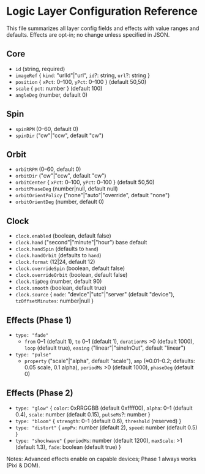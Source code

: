 # Logic Layer Configuration Reference

This file summarizes all layer config fields and effects with value ranges and defaults. Effects are opt-in; no change unless specified in JSON.

## Core
- `id` (string, required)
- `imageRef` { `kind`: "urlId"|"url", `id`?: string, `url`?: string }
- `position` { `xPct`: 0–100, `yPct`: 0–100 } (default 50,50)
- `scale` { `pct`: number } (default 100)
- `angleDeg` (number, default 0)

## Spin
- `spinRPM` (0–60, default 0)
- `spinDir` ("cw"|"ccw", default "cw")

## Orbit
- `orbitRPM` (0–60, default 0)
- `orbitDir` ("cw"|"ccw", default "cw")
- `orbitCenter` { `xPct`: 0–100, `yPct`: 0–100 } (default 50,50)
- `orbitPhaseDeg` (number|null, default null)
- `orbitOrientPolicy` ("none"|"auto"|"override", default "none")
- `orbitOrientDeg` (number, default 0)

## Clock
- `clock.enabled` (boolean, default false)
- `clock.hand` ("second"|"minute"|"hour") base default
- `clock.handSpin` (defaults to `hand`)
- `clock.handOrbit` (defaults to `hand`)
- `clock.format` (12|24, default 12)
- `clock.overrideSpin` (boolean, default false)
- `clock.overrideOrbit` (boolean, default false)
- `clock.tipDeg` (number, default 90)
- `clock.smooth` (boolean, default true)
- `clock.source` { `mode`: "device"|"utc"|"server" (default "device"), `tzOffsetMinutes`: number|null }

## Effects (Phase 1)
- `type: "fade"`
  - `from` 0–1 (default 1), `to` 0–1 (default 1), `durationMs` >0 (default 1000), `loop` (default true), `easing` ("linear"|"sineInOut", default "linear")
- `type: "pulse"`
  - `property` ("scale"|"alpha", default "scale"), `amp` (≈0.01–0.2; defaults: 0.05 scale, 0.1 alpha), `periodMs` >0 (default 1000), `phaseDeg` (default 0)

## Effects (Phase 2)
- `type: "glow"` { `color`: 0xRRGGBB (default 0xffff00), `alpha`: 0–1 (default 0.4), `scale`: number (default 0.15), `pulseMs`?: number }
- `type: "bloom"` { `strength`: 0–1 (default 0.6), `threshold` (reserved) }
- `type: "distort"` { `ampPx`: number (default 2), `speed`: number (default 0.5) }
- `type: "shockwave"` { `periodMs`: number (default 1200), `maxScale`: >1 (default 1.3), `fade`: boolean (default true) }

Notes: Advanced effects enable on capable devices; Phase 1 always works (Pixi & DOM).


